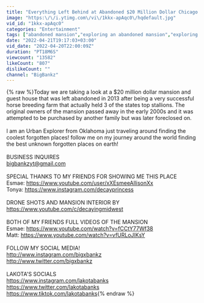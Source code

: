 ```yaml
---
title: "Everything Left Behind at Abandoned $20 Million Dollar Chicago Mansion"
image: "https:\/\/i.ytimg.com\/vi\/1kkx-apAqc0\/hqdefault.jpg"
vid_id: "1kkx-apAqc0"
categories: "Entertainment"
tags: ["abandoned mansion","exploring an abandoned mansion","exploring abandoned millionaires mansion"]
date: "2022-04-21T19:17:03+03:00"
vid_date: "2022-04-20T22:00:09Z"
duration: "PT18M6S"
viewcount: "13582"
likeCount: "807"
dislikeCount: ""
channel: "BigBankz"
---
```

{% raw %}Today we are taking a look at a $20 million dollar mansion and guest house that was left abandoned in 2013 after being a very successful horse breeding farm that actually held 3 of the states top stallions. The original owners of the mansion passed away in the early 2000s and it was attempted to be purchased by another family but was later foreclosed on. <br /><br />I am an Urban Explorer from Oklahoma just traveling around finding the coolest forgotten places! follow me on my journey around the world finding the best unknown forgotten places on earth!<br /><br />BUSINESS INQUIRES<br />bigbankzyt@gmail.com<br /><br />SPECIAL THANKS TO MY FRIENDS FOR SHOWING ME THIS PLACE<br />Esmae: <a rel="nofollow" target="blank" href="https://www.youtube.com/user/xXEsmeeAllisonXx">https://www.youtube.com/user/xXEsmeeAllisonXx</a><br />Tonya: <a rel="nofollow" target="blank" href="https://www.instagram.com/decayprincess">https://www.instagram.com/decayprincess</a><br /><br />DRONE SHOTS AND MANSION INTERIOR BY<br /><a rel="nofollow" target="blank" href="https://www.youtube.com/c/decayingmidwest">https://www.youtube.com/c/decayingmidwest</a><br /><br />BOTH OF MY FRIENDS FULL VIDEOS OF THE MANSION<br />Esmae: <a rel="nofollow" target="blank" href="https://www.youtube.com/watch?v=fCCtY77Wf38">https://www.youtube.com/watch?v=fCCtY77Wf38</a><br />Matt: <a rel="nofollow" target="blank" href="https://www.youtube.com/watch?v=vfURLoJlKsY">https://www.youtube.com/watch?v=vfURLoJlKsY</a><br /><br />FOLLOW MY SOCIAL MEDIA!<br /><a rel="nofollow" target="blank" href="http://www.instagram.com/bigxbankz">http://www.instagram.com/bigxbankz</a><br /><a rel="nofollow" target="blank" href="http://www.twitter.com/bigxbankz">http://www.twitter.com/bigxbankz</a><br /><br />LAKOTA'S SOCIALS<br /><a rel="nofollow" target="blank" href="https://www.instagram.com/lakotabanks">https://www.instagram.com/lakotabanks</a><br /><a rel="nofollow" target="blank" href="https://www.twitter.com/lakotabanks">https://www.twitter.com/lakotabanks</a><br /><a rel="nofollow" target="blank" href="https://www.tiktok.com/lakotabanks">https://www.tiktok.com/lakotabanks</a>{% endraw %}

